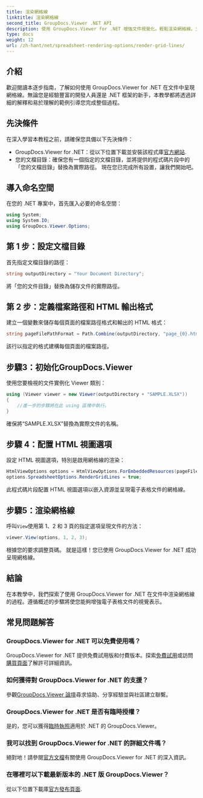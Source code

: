 ```yaml
---
title: 渲染網格線
linktitle: 渲染網格線
second_title: GroupDocs.Viewer .NET API
description: 使用 GroupDocs.Viewer for .NET 增強文件視覺化。輕鬆渲染網格線。立即免費試用！ #GroupDocs #Viewer
type: docs
weight: 12
url: /zh-hant/net/spreadsheet-rendering-options/render-grid-lines/
---
```

## 介紹
歡迎閱讀本逐步指南，了解如何使用 GroupDocs.Viewer for .NET 在文件中呈現網格線。無論您是經驗豐富的開發人員還是 .NET 框架的新手，本教學都將透過詳細的解釋和易於理解的範例引導您完成整個過程。
## 先決條件
在深入學習本教程之前，請確保您具備以下先決條件：
-  GroupDocs.Viewer for .NET：從以下位置下載並安裝該程式庫[官方網站](https://releases.groupdocs.com/viewer/net/).
- 您的文檔目錄：確保您有一個指定的文檔目錄，並將提供的程式碼片段中的「您的文檔目錄」替換為實際路徑。
現在您已完成所有設置，讓我們開始吧。
## 導入命名空間
在您的 .NET 專案中，首先匯入必要的命名空間：
```csharp
using System;
using System.IO;
using GroupDocs.Viewer.Options;
```
## 第 1 步：設定文檔目錄
首先指定文檔目錄的路徑：
```csharp
string outputDirectory = "Your Document Directory";
```
將「您的文件目錄」替換為儲存文件的實際路徑。
## 第 2 步：定義檔案路徑和 HTML 輸出格式
建立一個變數來儲存每個頁面的檔案路徑格式和輸出的 HTML 格式：
```csharp
string pageFilePathFormat = Path.Combine(outputDirectory, "page_{0}.html");
```
該行以指定的格式建構每個頁面的檔案路徑。
## 步驟3：初始化GroupDocs.Viewer
使用您要檢視的文件實例化 Viewer 類別：
```csharp
using (Viewer viewer = new Viewer(outputDirectory + "SAMPLE.XLSX"))
{
    //進一步的步驟將在此 using 區塊中執行。
}
```
確保將“SAMPLE.XLSX”替換為實際文件的名稱。
## 步驟 4：配置 HTML 視圖選項
設定 HTML 視圖選項，特別是啟用網格線的渲染：
```csharp
HtmlViewOptions options = HtmlViewOptions.ForEmbeddedResources(pageFilePathFormat);
options.SpreadsheetOptions.RenderGridLines = true;
```
此程式碼片段配置 HTML 視圖選項以嵌入資源並呈現電子表格文件的網格線。
## 步驟5：渲染網格線
呼叫`View`使用第 1、2 和 3 頁的指定選項呈現文件的方法：
```csharp
viewer.View(options, 1, 2, 3);
```
根據您的要求調整頁碼。
就是這樣！您已使用 GroupDocs.Viewer for .NET 成功呈現網格線。
## 結論
在本教學中，我們探索了使用 GroupDocs.Viewer for .NET 在文件中渲染網格線的過程。遵循概述的步驟將使您能夠增強電子表格文件的視覺表示。
## 常見問題解答
### GroupDocs.Viewer for .NET 可以免費使用嗎？
 GroupDocs.Viewer for .NET 提供免費試用版和付費版本。探索[免費試用](https://releases.groupdocs.com/)或訪問[購買頁面](https://purchase.groupdocs.com/buy)了解許可詳細資訊。
### 如何獲得對 GroupDocs.Viewer for .NET 的支援？
參觀[GroupDocs.Viewer 論壇](https://forum.groupdocs.com/c/viewer/9)尋求協助、分享經驗並與社區建立聯繫。
### GroupDocs.Viewer for .NET 是否有臨時授權？
是的，您可以獲得[臨時執照](https://purchase.groupdocs.com/temporary-license/)適用於 .NET 的 GroupDocs.Viewer。
### 我可以找到 GroupDocs.Viewer for .NET 的詳細文件嗎？
絕對地！請參閱[官方文檔](https://reference.groupdocs.com/viewer/net/)有關使用 GroupDocs.Viewer for .NET 的深入資訊。
### 在哪裡可以下載最新版本的 .NET 版 GroupDocs.Viewer？
從以下位置下載庫[官方發布頁面](https://releases.groupdocs.com/viewer/net/).